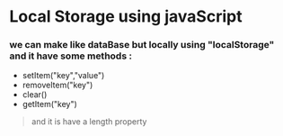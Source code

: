 # Local Storage using javaScript
### we can make like dataBase but locally using "localStorage" and it have some methods :
- setItem("key","value") 
- removeItem("key")
- clear()
- getItem("key")
> and it is have a length property 

<!-- the difference between localStorage and sessionStorage  -->
